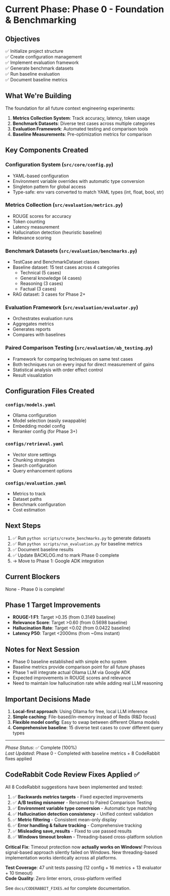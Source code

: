 # Current Phase: Phase 0 - Foundation & Benchmarking

## Objectives
✅ Initialize project structure  
✅ Create configuration management  
✅ Implement evaluation framework  
✅ Generate benchmark datasets  
✅ Run baseline evaluation  
✅ Document baseline metrics  

## What We're Building
The foundation for all future context engineering experiments:
1. **Metrics Collection System**: Track accuracy, latency, token usage
2. **Benchmark Datasets**: Diverse test cases across multiple categories
3. **Evaluation Framework**: Automated testing and comparison tools
4. **Baseline Measurements**: Pre-optimization metrics for comparison

## Key Components Created

### Configuration System (`src/core/config.py`)
- YAML-based configuration
- Environment variable overrides with automatic type conversion
- Singleton pattern for global access
- Type-safe: env vars converted to match YAML types (int, float, bool, str)

### Metrics Collection (`src/evaluation/metrics.py`)
- ROUGE scores for accuracy
- Token counting
- Latency measurement
- Hallucination detection (heuristic baseline)
- Relevance scoring

### Benchmark Datasets (`src/evaluation/benchmarks.py`)
- TestCase and BenchmarkDataset classes
- Baseline dataset: 15 test cases across 4 categories
  - Technical (5 cases)
  - General knowledge (4 cases)
  - Reasoning (3 cases)
  - Factual (3 cases)
- RAG dataset: 3 cases for Phase 2+

### Evaluation Framework (`src/evaluation/evaluator.py`)
- Orchestrates evaluation runs
- Aggregates metrics
- Generates reports
- Compares with baselines

### Paired Comparison Testing (`src/evaluation/ab_testing.py`)
- Framework for comparing techniques on same test cases
- Both techniques run on every input for direct measurement of gains
- Statistical analysis with order effect control
- Result visualization

## Configuration Files Created

### `configs/models.yaml`
- Ollama configuration
- Model selection (easily swappable)
- Embedding model config
- Reranker config (for Phase 3+)

### `configs/retrieval.yaml`
- Vector store settings
- Chunking strategies
- Search configuration
- Query enhancement options

### `configs/evaluation.yaml`
- Metrics to track
- Dataset paths
- Benchmark configuration
- Cost estimation

## Next Steps
1. ✅ Run `python scripts/create_benchmarks.py` to generate datasets
2. ✅ Run `python scripts/run_evaluation.py` for baseline metrics
3. ✅ Document baseline results
4. ✅ Update BACKLOG.md to mark Phase 0 complete
5. → Move to Phase 1: Google ADK integration

## Current Blockers
None - Phase 0 is complete!

## Phase 1 Target Improvements
- **ROUGE-1 F1**: Target >0.35 (from 0.3149 baseline)
- **Relevance Score**: Target >0.60 (from 0.5698 baseline)
- **Hallucination Rate**: Target <0.02 (from 0.0422 baseline)
- **Latency P50**: Target <2000ms (from ~0ms instant)

## Notes for Next Session
- Phase 0 baseline established with simple echo system
- Baseline metrics provide comparison point for all future phases
- Phase 1 will integrate actual Ollama LLM via Google ADK
- Expected improvements in ROUGE scores and relevance
- Need to maintain low hallucination rate while adding real LLM reasoning

## Important Decisions Made
1. **Local-first approach**: Using Ollama for free, local LLM inference
2. **Simple caching**: File-based/in-memory instead of Redis (R&D focus)
3. **Flexible model config**: Easy to swap between different Ollama models
4. **Comprehensive baseline**: 15 diverse test cases to cover different query types

---
*Phase Status*: ✅ Complete (100%)  
*Last Updated*: Phase 0 - Completed with baseline metrics + 8 CodeRabbit fixes applied

## CodeRabbit Code Review Fixes Applied ✅

All 8 CodeRabbit suggestions have been implemented and tested:

1. ✅ **Backwards metrics targets** - Fixed expected improvements
2. ✅ **A/B testing misnomer** - Renamed to Paired Comparison Testing
3. ✅ **Environment variable type conversion** - Automatic type matching
4. ✅ **Hallucination detection consistency** - Unified context validation
5. ✅ **Metric filtering** - Consistent mean-only display
6. ✅ **Error handling & failure tracking** - Comprehensive tracking
7. ✅ **Misleading save_results** - Fixed to use passed results
8. ✅ **Windows timeout broken** - Threading-based cross-platform solution

**Critical Fix**: Timeout protection now **actually works on Windows**! Previous signal-based approach silently failed on Windows. New threading-based implementation works identically across all platforms.

**Test Coverage**: 47 unit tests passing (12 config + 16 metrics + 13 evaluator + 10 timeout)  
**Code Quality**: Zero linter errors, cross-platform verified

See `docs/CODERABBIT_FIXES.md` for complete documentation.

